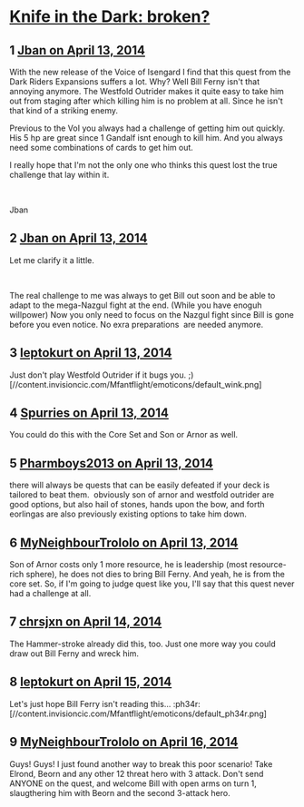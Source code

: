 # [Knife in the Dark: broken?](https://community.fantasyflightgames.com/topic/103787-knife-in-the-dark-broken/)

## 1 [Jban on April 13, 2014](https://community.fantasyflightgames.com/topic/103787-knife-in-the-dark-broken/?do=findComment&comment=1047826)

With the new release of the Voice of Isengard I find that this quest from the Dark Riders Expansions suffers a lot. Why? Well Bill Ferny isn't that annoying anymore. The Westfold Outrider makes it quite easy to take him out from staging after which killing him is no problem at all. Since he isn't that kind of a striking enemy. 

Previous to the VoI you always had a challenge of getting him out quickly. His 5 hp are great since 1 Gandalf isnt enough to kill him. And you always need some combinations of cards to get him out.

I really hope that I'm not the only one who thinks this quest lost the true challenge that lay within it. 

 

Jban

## 2 [Jban on April 13, 2014](https://community.fantasyflightgames.com/topic/103787-knife-in-the-dark-broken/?do=findComment&comment=1047832)

Let me clarify it a little.

 

The real challenge to me was always to get Bill out soon and be able to adapt to the mega-Nazgul fight at the end. (While you have enoguh willpower) Now you only need to focus on the Nazgul fight since Bill is gone before you even notice. No exra preparations  are needed anymore.

## 3 [leptokurt on April 13, 2014](https://community.fantasyflightgames.com/topic/103787-knife-in-the-dark-broken/?do=findComment&comment=1047865)

Just don't play Westfold Outrider if it bugs you. ;) [//content.invisioncic.com/Mfantflight/emoticons/default_wink.png]

## 4 [Spurries on April 13, 2014](https://community.fantasyflightgames.com/topic/103787-knife-in-the-dark-broken/?do=findComment&comment=1047878)

You could do this with the Core Set and Son or Arnor as well.

## 5 [Pharmboys2013 on April 13, 2014](https://community.fantasyflightgames.com/topic/103787-knife-in-the-dark-broken/?do=findComment&comment=1047987)

there will always be quests that can be easily defeated if your deck is tailored to beat them.  obviously son of arnor and westfold outrider are good options, but also hail of stones, hands upon the bow, and forth eorlingas are also previously existing options to take him down.  

## 6 [MyNeighbourTrololo on April 13, 2014](https://community.fantasyflightgames.com/topic/103787-knife-in-the-dark-broken/?do=findComment&comment=1048017)

Son of Arnor costs only 1 more resource, he is leadership (most resource-rich sphere), he does not dies to bring Bill Ferny. And yeah, he is from the core set. So, if I'm going to judge quest like you, I'll say that this quest never had a challenge at all.

## 7 [chrsjxn on April 14, 2014](https://community.fantasyflightgames.com/topic/103787-knife-in-the-dark-broken/?do=findComment&comment=1049134)

The Hammer-stroke already did this, too. Just one more way you could draw out Bill Ferny and wreck him.

## 8 [leptokurt on April 15, 2014](https://community.fantasyflightgames.com/topic/103787-knife-in-the-dark-broken/?do=findComment&comment=1049470)

Let's just hope Bill Ferry isn't reading this... :ph34r: [//content.invisioncic.com/Mfantflight/emoticons/default_ph34r.png]

## 9 [MyNeighbourTrololo on April 16, 2014](https://community.fantasyflightgames.com/topic/103787-knife-in-the-dark-broken/?do=findComment&comment=1051540)

Guys! Guys! I just found another way to break this poor scenario! Take Elrond, Beorn and any other 12 threat hero with 3 attack. Don't send ANYONE on the quest, and welcome Bill with open arms on turn 1, slaugthering him with Beorn and the second 3-attack hero.

